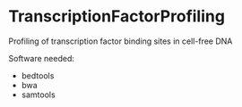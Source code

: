 # TranscriptionFactorProfiling
Profiling of transcription factor binding sites in cell-free DNA

Software needed:  
* bedtools  
* bwa  
* samtools  
